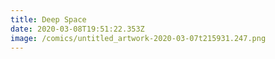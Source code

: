 ```yaml
---
title: Deep Space
date: 2020-03-08T19:51:22.353Z
image: /comics/untitled_artwork-2020-03-07t215931.247.png
---
```

